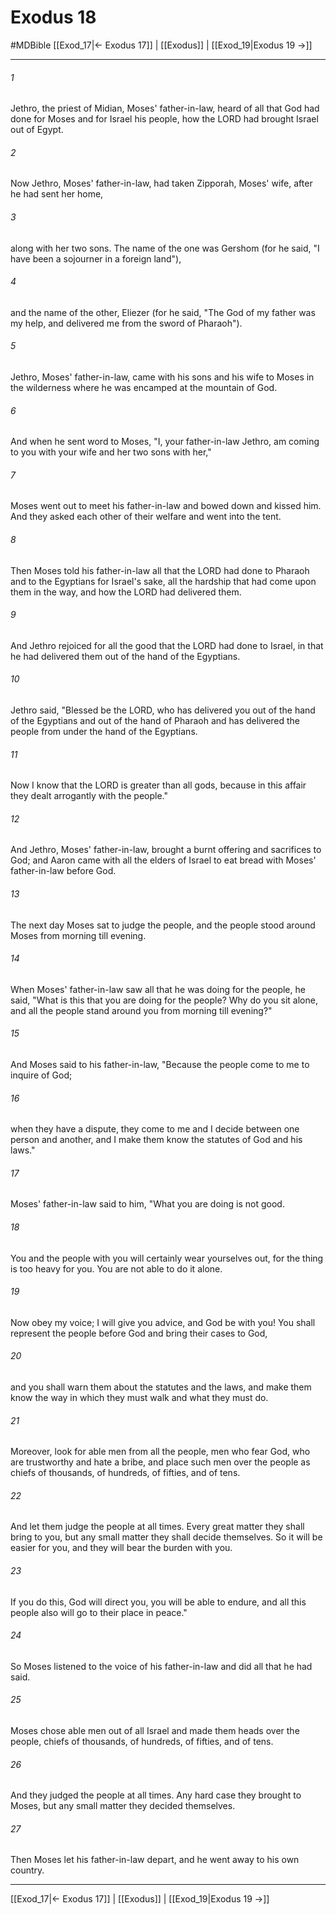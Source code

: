 # Exodus 18
#MDBible
[[Exod_17|← Exodus 17]] | [[Exodus]] | [[Exod_19|Exodus 19 →]]

***

###### 1 

Jethro, the priest of Midian, Moses' father-in-law, heard of all that God had done for Moses and for Israel his people, how the LORD had brought Israel out of Egypt. 

###### 2 

Now Jethro, Moses' father-in-law, had taken Zipporah, Moses' wife, after he had sent her home, 

###### 3 

along with her two sons. The name of the one was Gershom (for he said, "I have been a sojourner in a foreign land"), 

###### 4 

and the name of the other, Eliezer (for he said, "The God of my father was my help, and delivered me from the sword of Pharaoh"). 

###### 5 

Jethro, Moses' father-in-law, came with his sons and his wife to Moses in the wilderness where he was encamped at the mountain of God. 

###### 6 

And when he sent word to Moses, "I, your father-in-law Jethro, am coming to you with your wife and her two sons with her," 

###### 7 

Moses went out to meet his father-in-law and bowed down and kissed him. And they asked each other of their welfare and went into the tent. 

###### 8 

Then Moses told his father-in-law all that the LORD had done to Pharaoh and to the Egyptians for Israel's sake, all the hardship that had come upon them in the way, and how the LORD had delivered them. 

###### 9 

And Jethro rejoiced for all the good that the LORD had done to Israel, in that he had delivered them out of the hand of the Egyptians. 

###### 10 

Jethro said, "Blessed be the LORD, who has delivered you out of the hand of the Egyptians and out of the hand of Pharaoh and has delivered the people from under the hand of the Egyptians. 

###### 11 

Now I know that the LORD is greater than all gods, because in this affair they dealt arrogantly with the people." 

###### 12 

And Jethro, Moses' father-in-law, brought a burnt offering and sacrifices to God; and Aaron came with all the elders of Israel to eat bread with Moses' father-in-law before God. 

###### 13 

The next day Moses sat to judge the people, and the people stood around Moses from morning till evening. 

###### 14 

When Moses' father-in-law saw all that he was doing for the people, he said, "What is this that you are doing for the people? Why do you sit alone, and all the people stand around you from morning till evening?" 

###### 15 

And Moses said to his father-in-law, "Because the people come to me to inquire of God; 

###### 16 

when they have a dispute, they come to me and I decide between one person and another, and I make them know the statutes of God and his laws." 

###### 17 

Moses' father-in-law said to him, "What you are doing is not good. 

###### 18 

You and the people with you will certainly wear yourselves out, for the thing is too heavy for you. You are not able to do it alone. 

###### 19 

Now obey my voice; I will give you advice, and God be with you! You shall represent the people before God and bring their cases to God, 

###### 20 

and you shall warn them about the statutes and the laws, and make them know the way in which they must walk and what they must do. 

###### 21 

Moreover, look for able men from all the people, men who fear God, who are trustworthy and hate a bribe, and place such men over the people as chiefs of thousands, of hundreds, of fifties, and of tens. 

###### 22 

And let them judge the people at all times. Every great matter they shall bring to you, but any small matter they shall decide themselves. So it will be easier for you, and they will bear the burden with you. 

###### 23 

If you do this, God will direct you, you will be able to endure, and all this people also will go to their place in peace." 

###### 24 

So Moses listened to the voice of his father-in-law and did all that he had said. 

###### 25 

Moses chose able men out of all Israel and made them heads over the people, chiefs of thousands, of hundreds, of fifties, and of tens. 

###### 26 

And they judged the people at all times. Any hard case they brought to Moses, but any small matter they decided themselves. 

###### 27 

Then Moses let his father-in-law depart, and he went away to his own country. 

***

[[Exod_17|← Exodus 17]] | [[Exodus]] | [[Exod_19|Exodus 19 →]]
